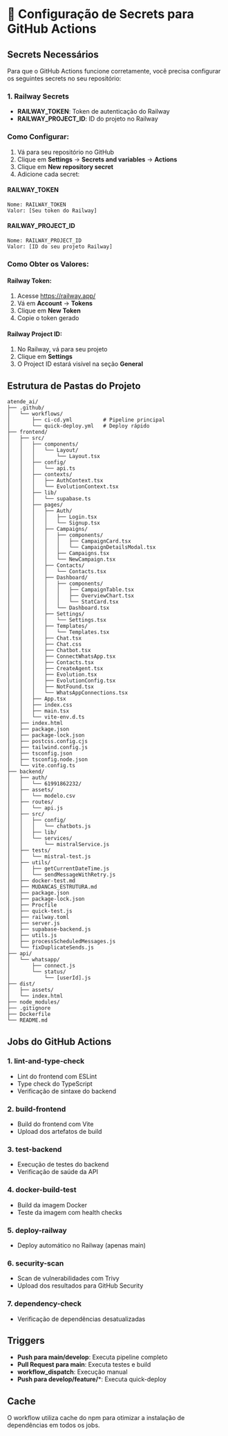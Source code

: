 # 🔐 Configuração de Secrets para GitHub Actions

## Secrets Necessários

Para que o GitHub Actions funcione corretamente, você precisa configurar os seguintes secrets no seu repositório:

### 1. Railway Secrets
- **RAILWAY_TOKEN**: Token de autenticação do Railway
- **RAILWAY_PROJECT_ID**: ID do projeto no Railway

### Como Configurar:

1. Vá para seu repositório no GitHub
2. Clique em **Settings** → **Secrets and variables** → **Actions**
3. Clique em **New repository secret**
4. Adicione cada secret:

#### RAILWAY_TOKEN
```
Nome: RAILWAY_TOKEN
Valor: [Seu token do Railway]
```

#### RAILWAY_PROJECT_ID
```
Nome: RAILWAY_PROJECT_ID
Valor: [ID do seu projeto Railway]
```

### Como Obter os Valores:

#### Railway Token:
1. Acesse https://railway.app/
2. Vá em **Account** → **Tokens**
3. Clique em **New Token**
4. Copie o token gerado

#### Railway Project ID:
1. No Railway, vá para seu projeto
2. Clique em **Settings**
3. O Project ID estará visível na seção **General**

## Estrutura de Pastas do Projeto

```
atende_ai/
├── .github/
│   └── workflows/
│       ├── ci-cd.yml          # Pipeline principal
│       └── quick-deploy.yml   # Deploy rápido
├── frontend/
│   ├── src/
│   │   ├── components/
│   │   │   └── Layout/
│   │   │       └── Layout.tsx
│   │   ├── config/
│   │   │   └── api.ts
│   │   ├── contexts/
│   │   │   ├── AuthContext.tsx
│   │   │   └── EvolutionContext.tsx
│   │   ├── lib/
│   │   │   └── supabase.ts
│   │   ├── pages/
│   │   │   ├── Auth/
│   │   │   │   ├── Login.tsx
│   │   │   │   └── Signup.tsx
│   │   │   ├── Campaigns/
│   │   │   │   ├── components/
│   │   │   │   │   ├── CampaignCard.tsx
│   │   │   │   │   └── CampaignDetailsModal.tsx
│   │   │   │   ├── Campaigns.tsx
│   │   │   │   └── NewCampaign.tsx
│   │   │   ├── Contacts/
│   │   │   │   └── Contacts.tsx
│   │   │   ├── Dashboard/
│   │   │   │   ├── components/
│   │   │   │   │   ├── CampaignTable.tsx
│   │   │   │   │   ├── OverviewChart.tsx
│   │   │   │   │   └── StatCard.tsx
│   │   │   │   └── Dashboard.tsx
│   │   │   ├── Settings/
│   │   │   │   └── Settings.tsx
│   │   │   ├── Templates/
│   │   │   │   └── Templates.tsx
│   │   │   ├── Chat.tsx
│   │   │   ├── Chat.css
│   │   │   ├── Chatbot.tsx
│   │   │   ├── ConnectWhatsApp.tsx
│   │   │   ├── Contacts.tsx
│   │   │   ├── CreateAgent.tsx
│   │   │   ├── Evolution.tsx
│   │   │   ├── EvolutionConfig.tsx
│   │   │   ├── NotFound.tsx
│   │   │   └── WhatsAppConnections.tsx
│   │   ├── App.tsx
│   │   ├── index.css
│   │   ├── main.tsx
│   │   └── vite-env.d.ts
│   ├── index.html
│   ├── package.json
│   ├── package-lock.json
│   ├── postcss.config.cjs
│   ├── tailwind.config.js
│   ├── tsconfig.json
│   ├── tsconfig.node.json
│   └── vite.config.ts
├── backend/
│   ├── auth/
│   │   └── 61991862232/
│   ├── assets/
│   │   └── modelo.csv
│   ├── routes/
│   │   └── api.js
│   ├── src/
│   │   ├── config/
│   │   │   └── chatbots.js
│   │   ├── lib/
│   │   └── services/
│   │       └── mistralService.js
│   ├── tests/
│   │   └── mistral-test.js
│   ├── utils/
│   │   ├── getCurrentDateTime.js
│   │   └── sendMessageWithRetry.js
│   ├── docker-test.md
│   ├── MUDANCAS_ESTRUTURA.md
│   ├── package.json
│   ├── package-lock.json
│   ├── Procfile
│   ├── quick-test.js
│   ├── railway.toml
│   ├── server.js
│   ├── supabase-backend.js
│   ├── utils.js
│   ├── processScheduledMessages.js
│   └── fixDuplicateSends.js
├── api/
│   └── whatsapp/
│       ├── connect.js
│       └── status/
│           └── [userId].js
├── dist/
│   ├── assets/
│   └── index.html
├── node_modules/
├── .gitignore
├── Dockerfile
└── README.md
```

## Jobs do GitHub Actions

### 1. **lint-and-type-check**
- Lint do frontend com ESLint
- Type check do TypeScript
- Verificação de sintaxe do backend

### 2. **build-frontend**
- Build do frontend com Vite
- Upload dos artefatos de build

### 3. **test-backend**
- Execução de testes do backend
- Verificação de saúde da API

### 4. **docker-build-test**
- Build da imagem Docker
- Teste da imagem com health checks

### 5. **deploy-railway**
- Deploy automático no Railway (apenas main)

### 6. **security-scan**
- Scan de vulnerabilidades com Trivy
- Upload dos resultados para GitHub Security

### 7. **dependency-check**
- Verificação de dependências desatualizadas

## Triggers

- **Push para main/develop**: Executa pipeline completo
- **Pull Request para main**: Executa testes e build
- **workflow_dispatch**: Execução manual
- **Push para develop/feature/***: Executa quick-deploy

## Cache

O workflow utiliza cache do npm para otimizar a instalação de dependências em todos os jobs. 